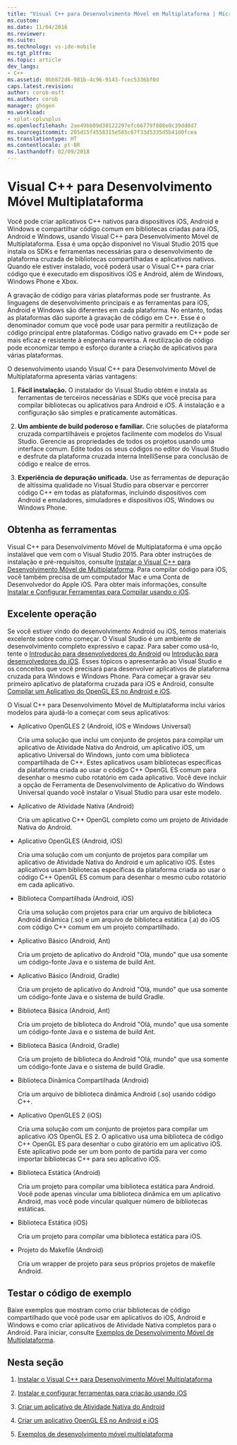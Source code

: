 ```yaml
---
title: "Visual C++ para Desenvolvimento Móvel em Multiplataforma | Microsoft Docs"
ms.custom: 
ms.date: 11/04/2016
ms.reviewer: 
ms.suite: 
ms.technology: vs-ide-mobile
ms.tgt_pltfrm: 
ms.topic: article
dev_langs:
- C++
ms.assetid: 0bb872d6-981b-4c96-9143-fcec5336bf0d
caps.latest.revision: 
author: corob-msft
ms.author: corob
manager: ghogen
ms.workload:
- xplat-cplusplus
ms.openlocfilehash: 2ae49bb09d30122297efc66779f808e0c39dd0d7
ms.sourcegitcommit: 205d15f4558315e585c67f33d5335d5b41d0fcea
ms.translationtype: HT
ms.contentlocale: pt-BR
ms.lasthandoff: 02/09/2018
---
```

# <a name="visual-c-for-cross-platform-mobile-development"></a>Visual C++ para Desenvolvimento Móvel Multiplataforma
Você pode criar aplicativos C++ nativos para dispositivos iOS, Android e Windows e compartilhar código comum em bibliotecas criadas para iOS, Android e Windows, usando Visual C++ para Desenvolvimento Móvel de Multiplataforma. Essa é uma opção disponível no Visual Studio 2015 que instala os SDKs e ferramentas necessárias para o desenvolvimento de plataforma cruzada de bibliotecas compartilhadas e aplicativos nativos. Quando ele estiver instalado, você poderá usar o Visual C++ para criar código que é executado em dispositivos iOS e Android, além de Windows, Windows Phone e Xbox.  
  
 A gravação de código para várias plataformas pode ser frustrante. As linguagens de desenvolvimento principais e as ferramentas para iOS, Android e Windows são diferentes em cada plataforma. No entanto, todas as plataformas dão suporte à gravação de código em C++. Esse é o denominador comum que você pode usar para permitir a reutilização de código principal entre plataformas. Código nativo gravado em C++ pode ser mais eficaz e resistente à engenharia reversa. A reutilização de código pode economizar tempo e esforço durante a criação de aplicativos para várias plataformas.  
  
 O desenvolvimento usando Visual C++ para Desenvolvimento Móvel de Multiplataforma apresenta várias vantagens:  
  
1.  **Fácil instalação.** O instalador do Visual Studio obtém e instala as ferramentas de terceiros necessárias e SDKs que você precisa para compilar bibliotecas ou aplicativos para Android e iOS. A instalação e a configuração são simples e praticamente automáticas.  
  
2.  **Um ambiente de build poderoso e familiar.** Crie soluções de plataforma cruzada compartilháveis e projetos facilmente com modelos do Visual Studio. Gerencie as propriedades de todos os projetos usando uma interface comum. Edite todos os seus códigos no editor do Visual Studio e desfrute da plataforma cruzada interna IntelliSense para conclusão de código e realce de erros.  
  
3.  **Experiência de depuração unificada.** Use as ferramentas de depuração de altíssima qualidade no Visual Studio para observar e percorrer código C++ em todas as plataformas, incluindo dispositivos com Android e emuladores, simuladores e dispositivos iOS, Windows ou Windows Phone.  
  
## <a name="get-the-tools"></a>Obtenha as ferramentas  
 Visual C++ para Desenvolvimento Móvel de Multiplataforma é uma opção instalável que vem com o Visual Studio 2015. Para obter instruções de instalação e pré-requisitos, consulte [Instalar o Visual C++ para Desenvolvimento Móvel de Multiplataforma](../cross-platform/install-visual-cpp-for-cross-platform-mobile-development.md). Para compilar código para iOS, você também precisa de um computador Mac e uma Conta de Desenvolvedor do Apple iOS. Para obter mais informações, consulte [Instalar e Configurar Ferramentas para Compilar usando o iOS](../cross-platform/install-and-configure-tools-to-build-using-ios.md).  
  
## <a name="come-up-to-speed"></a>Excelente operação  
 Se você estiver vindo do desenvolvimento Android ou iOS, temos materiais excelente sobre como começar. O Visual Studio é um ambiente de desenvolvimento completo expressivo e capaz. Para saber como usá-lo, tente o [Introdução para desenvolvedores do Android](https://msdn.microsoft.com/en-us/library/windows/apps/dn275875.aspx) ou [Introdução para desenvolvedores do iOS](https://msdn.microsoft.com/en-us/library/windows/apps/xaml/jj657966.aspx). Esses tópicos o apresentarão ao Visual Studio e os conceitos que você precisará para desenvolver aplicativos de plataforma cruzada para Windows e Windows Phone. Para começar a gravar seu primeiro aplicativo de plataforma cruzada para iOS e Android, consulte [Compilar um Aplicativo do OpenGL ES no Android e iOS](../cross-platform/build-an-opengl-es-application-on-android-and-ios.md).  
  
 O Visual C++ para Desenvolvimento Móvel de Multiplataforma inclui vários modelos para ajudá-lo a começar com seus aplicativos:  
  
-   Aplicativo OpenGLES 2 (Android, iOS e Windows Universal)  
  
     Cria uma solução que inclui um conjunto de projetos para compilar um aplicativo de Atividade Nativa do Android, um aplicativo iOS, um aplicativo Universal do Windows, junto com uma biblioteca compartilhada de C++. Estes aplicativos usam bibliotecas específicas da plataforma criada ao usar o código C++ OpenGL ES comum para desenhar o mesmo cubo rotatório em cada aplicativo. Você deve incluir a opção de Ferramenta de Desenvolvimento de Aplicativo do Windows Universal quando você instalar o Visual Studio para usar este modelo.  
  
-   Aplicativo de Atividade Nativa (Android)  
  
     Cria um aplicativo C++ OpenGL completo como um projeto de Atividade Nativa do Android.  
  
-   Aplicativo OpenGLES (Android, iOS)  
  
     Cria uma solução com um conjunto de projetos para compilar um aplicativo de Atividade Nativa do Android e um aplicativo iOS. Estes aplicativos usam bibliotecas específicas da plataforma criada ao usar o código C++ OpenGL ES comum para desenhar o mesmo cubo rotatório em cada aplicativo.  
  
-   Biblioteca Compartilhada (Android, iOS)  
  
     Cria uma solução com projetos para criar um arquivo de biblioteca Android dinâmica (.so) e um arquivo de biblioteca estática (.a) do iOS com código C++ comum em um projeto compartilhado.  
  
-   Aplicativo Básico (Android, Ant)  
  
     Cria um projeto de aplicativo do Android "Olá, mundo" que usa somente um código-fonte Java e o sistema de build Ant.  
  
-   Aplicativo Básico (Android, Gradle)  
  
     Cria um projeto de aplicativo do Android "Olá, mundo" que usa somente um código-fonte Java e o sistema de build Gradle.  
  
-   Biblioteca Básica (Android, Ant)  
  
     Cria um projeto de biblioteca do Android "Olá, mundo" que usa somente um código-fonte Java e o sistema de build Ant.  
  
-   Biblioteca Básica (Android, Gradle)  
  
     Cria um projeto de biblioteca do Android "Olá, mundo" que usa somente um código-fonte Java e o sistema de build Gradle.  
  
-   Biblioteca Dinâmica Compartilhada (Android)  
  
     Cria um arquivo de biblioteca dinâmica Android (.so) usando código C++.  
  
-   Aplicativo OpenGLES 2 (iOS)  
  
     Cria uma solução com um conjunto de projetos para compilar um aplicativo iOS OpenGL ES 2. O aplicativo usa uma biblioteca de código C++ OpenGL ES para desenhar o cubo giratório em um aplicativo iOS. Este aplicativo pode ser um bom ponto de partida para ver como importar bibliotecas C++ para seu aplicativo iOS.  
  
-   Biblioteca Estática (Android)  
  
     Cria um projeto para compilar uma biblioteca estática para Android. Você pode apenas vincular uma biblioteca dinâmica em um aplicativo Android, mas você pode vincular qualquer número de bibliotecas estáticas.  
  
-   Biblioteca Estática (iOS)  
  
     Cria um projeto para compilar uma biblioteca estática para iOS.  
  
-   Projeto do Makefile (Android)  
  
     Cria um wrapper de projeto para seus próprios projetos de makefile Android.  
  
## <a name="try-out-sample-code"></a>Testar o código de exemplo  
 Baixe exemplos que mostram como criar bibliotecas de código compartilhado que você pode usar em aplicativos do iOS, Android e Windows e como criar aplicativos de Atividade Nativa completos para o Android. Para iniciar, consulte [Exemplos de Desenvolvimento Móvel de Multiplataforma](../cross-platform/cross-platform-mobile-development-examples.md).  
  
## <a name="in-this-section"></a>Nesta seção  
  
1.  [Instalar o Visual C++ para Desenvolvimento Móvel Multiplataforma](../cross-platform/install-visual-cpp-for-cross-platform-mobile-development.md)  
  
2.  [Instalar e configurar ferramentas para criação usando iOS](../cross-platform/install-and-configure-tools-to-build-using-ios.md)  
  
3.  [Criar um aplicativo de Atividade Nativa do Android](../cross-platform/create-an-android-native-activity-app.md)  
  
4.  [Criar um aplicativo OpenGL ES no Android e iOS](../cross-platform/build-an-opengl-es-application-on-android-and-ios.md)  
  
5.  [Exemplos de desenvolvimento móvel multiplataforma](../cross-platform/cross-platform-mobile-development-examples.md)